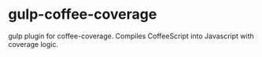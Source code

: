 # gulp-coffee-coverage
gulp plugin for coffee-coverage. Compiles CoffeeScript into Javascript with coverage logic.
